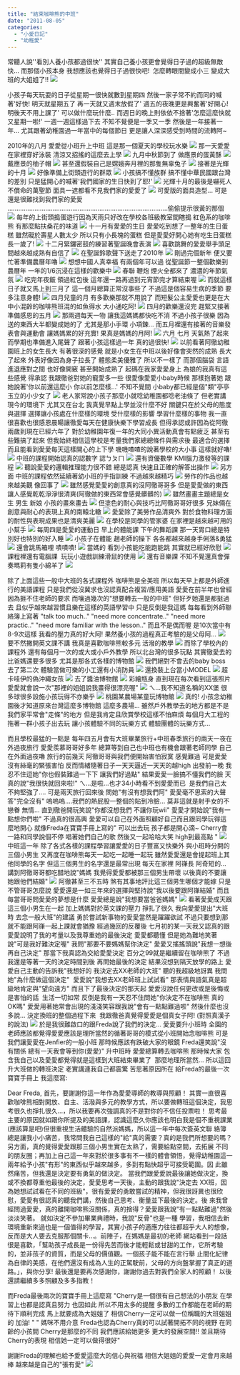 ```yaml
---
title: "結束咖啡熊的中班"
date: "2011-08-05"
categories: 
  - "小愛日記"
  - "幼稚愛"
---
```


常聽人說''看別人養小孩都過很快'' 其實自己養小孩更會覺得日子過的超級無敵快... 而那個小孩本身 我想應該也覺得日子過很快吧!  怎麼轉眼間變成小三 變成大班的大姐姐了!! ![](images/5507968821_03038d5141.jpg)

小孩子每天玩耍的日子從星期一很快就數到星期四 然後一家子常不約而同的喊著'好快! 明天就星期五了 再一天就又週末放假了' 週五的夜晚更是興奮著'好開心! 明後天不用上課了' 可以做什麼玩什麼.. 而週日的晚上則依依不捨著'怎麼這麼快就又星期一啦!' 一週一週這樣過下去 不知不覺便是一季又一季 然後是一年接著一年... 尤其跟著幼稚園過一年當中的每個節日 更是讓人深深感受到時間的流轉阿~

2010年的八月 愛愛從小班升上中班 這是那一個夏天的學校玩水樂 ![](images/5507952613_7a1daf88ee.jpg) 那一天愛愛在家裡穿好泳裝 清涼又招搖的這麼去上學 ![](images/5508554342_d0685068e7.jpg) 九月中秋節到了 做應景的蛋黃酥 ![](images/5507953249_b196b3185a.jpg) 戴應景的柚子帽 ![](images/5508560630_fc92bcfd0a.jpg) 甚至還假裝自己是嫦娥奔月裡的那隻無辜兔子 ![](images/5507960971_6e81035a4d.jpg) 接著是光輝的十月 ![](images/5508545188_d41e8305c0.jpg) 好像準備上街頭遊行的群眾 ![](images/5507970667_3c2ffd3989.jpg) 小孩搞不懂族群 搞不懂中華民國跟台灣的差別 只是猛開心的喊著'我們國家的生日快到了耶!' ![](images/5508576924_bbec2d56d8.jpg) 光輝十月的最後是嚇死人不償命的萬聖節 面具一遮都看不見我們家的愛愛了 ![](images/5507982865_b40a430954.jpg) 可愛版的面具造型... 可是還是很難找到我們家的愛愛 .........................................................................................偷偷提示很黃的那個 ![](images/5508579844_8bd1936fdf.jpg) 每年的上街頭搗蛋遊行因為天雨只好改在學校各班級教室間瞎搗 紅色系的咖啡熊 有那麼點扶桑花的味道 ![](images/5508593588_7879e6b662.jpg) 十一月有愛愛的生日 愛愛吃到想了一整年的生日蛋糕 雖然礙於壽星人數太少 所以只有小長塊的蛋糕 但是愛愛好開心她有吃生日蛋糕 長一歲了! ![](images/5507997211_b4da66b2b4.jpg) 十二月緊鑼密鼓的練習著聖誕晚會表演 ![](images/5508604044_39bb4c3a29.jpg) 喜歡跳舞的愛愛舉手頭足間越來越成熟有自信了 ![](images/5508009081_2f36b44bc1.jpg) 在聖誕鈴歌聲下送走了2010年 ![](images/5344185851_6f04f4c2a8.jpg) 剛過完個新年 便又要忙著準備農曆年嚕 ![](images/5470272731_e95649b85c.jpg) 想想中國人真幸福 有兩個年可以過 從聖誕節一整個歡樂到農曆年 一年的1/6沉浸在這樣的歡樂中 ![](images/5470895808_b24d98b19f.jpg) 春聯 鞭炮 煙火全都來了 濃濃的年節氣氛 ![](images/5471071688_340c4ab475.jpg) 吃完年夜飯 領過紅包後 這年還一路再過到元宵節完才算結束喔 ![](images/6004108430_2b6e9c2285.jpg) 而就這樣 日子就又馬上到三月了 這一個月總算正常沒事些了 不過這是個容易生病的季節 要多注意身體! ![](images/5470257059_36ca877038.jpg) 四月兒童的月 有多歡樂那就不用說了 而短髮公主愛愛也更是在大中小混齡的咖啡熊班混的如魚得水 大小通吃阿! ![](images/6004114746_9d6238cfdd.jpg) 四月的歡樂還沒完 趕緊又接著準備感恩的五月 ![](images/6004124006_a9a961908e.jpg) 那兩週每天一物 讓我這媽媽都快吃不消 不過小孩子很樂 因為送的東西大半都變成她的了 尤其是那小手環 小項鍊... 而五月裡還有接著的音樂發表會與運動會 讓媽媽累的好充實! 果真是媽媽的月阿! ![](images/6003581705_4f43fe7329.jpg) 六月 七月 天氣熱了起來 而學期也準備進入尾聲了 跟著小孩這樣過一年 真的過很快! ![](images/6004132840_c6147f856f.jpg) 以前看著阿徹幼稚園班上的女生長大 有著很深的感覺 就是小女生在中班以後好像會突然的成熟 長大了起來 外表好像因為身子拉長了 體態柔美優雅了 所以不一樣了 而那個腦袋 言語 進退應對之間 也好像開竅 甚至開始成熟了 起碼在我家愛愛身上 為娘的我真有這些感覺 得承認 我跟徹爸對她的寵愛多一些 很愛像愛愛小baby時候 那樣抱著她 跟她說著'你以前還這麼小 你以前怎麼樣...' 不知不覺間 小baby都已經是個"類"亭亭玉立的小少女了 ![](images/5508549820_8965b6db8c.jpg) 老人家常說小孩子那麼小就唸幼稚園都唸老油條了 但老實講 現今的環境下 尤其又在台北 我真覺早點上學並沒什麼不好 關鍵只在於父母的態度與選擇 選擇讓小孩處在什麼樣的環境 受什麼樣的影響 學習什麼樣的事物 我一直很喜歡也很感恩晨暘讓徹愛每天在健康快樂下學習成長 但得承認或許因為從阿徹兩歲到現在已經六年了 對於幼稚園年復一年的大同小異活動真會有點疲乏 甚至有些難搞了起來 但我始終相信這學校是考量我們家總總條件與需求後 最適合的選擇 而且能看到愛愛每天這樣開心的上下學 嘰嘰喳喳的說著學校的大小事 這樣就好嚕! ![](images/6003576671_292e5411fd.jpg) 中班的課程開始認真的認數字 認ㄅㄆㄇ ![](images/5507999269_2f8e2e2333.jpg) 還有資優數學 KMI腦力激發等的課程 ![](images/5507976611_78c6b0d15b.jpg) 聽說愛愛的邏輯推理能力很不錯 總是認真 快速且正確的解答出操作 ![](images/6003588925_c5d0254728.jpg) 另方面 中班的課程依然延續著幼小班的手指訓練 不過越來越精巧 ![](images/5508561176_6d95ec0d43.jpg) 勞作的作品也越來越美觀 像回事了 ![](images/5507962957_b022ee40a3.jpg) 雖然感覺愛愛的創意真的沒阿徹哥哥多 但是愛愛做的東西讓人感覺乾乾淨淨很清爽(阿徹做的東西常會感覺髒髒的) ![](images/5470997720_b6315fff7b.jpg) 雖然畫畫主題總是女生 男生 新娘 小孩的畫來畫去 ![](images/6004136244_71f25fd6a4.jpg) 但塗色的耐心與技巧比阿徹哥哥好很多 兄妹倆在創意與耐心的表現上真的南轅北轍 ![](images/5470854540_b3a18177aa.jpg) 愛愛除了美勞作品清爽外 對於食物料理方面的耐性與表現成果也是清爽美麗 ![](images/5507948595_640ab649cb.jpg) 在學校是同學的管家婆 在家裡是越來越可用的小幫手 ![](images/6003593505_00ee60abf0.jpg) 每周四是愛愛的運動日 早上的體能課 下午的舞蹈課 那一天胃口總是特別好也特別的好入睡 ![](images/5507972575_19d4b7fb11.jpg) 小孩子在體能 趙老師的操下 各各都越來越身手俐落&勇猛 ![](images/5508599308_2954707a0d.jpg) 還會跳馬箱哩 嘖嘖嘖! ![](images/6004137900_0462d609b3.jpg) 當媽的 看到小孩能吃能跑能跳 其實就已經好欣慰 ![](images/6003575177_7f969f1d18.jpg) 課程裡還有電腦課  玩玩小遊戲訓練滑鼠的使用 ![](images/5508595498_869267c5ec.jpg) 還有音樂課 不知不覺還真會彈奏瑪莉有隻小綿羊了 ![](images/5508002939_afb5fafeb2.jpg)

除了上面這些一般中大班的各式課程外 咖啡熊是全美班 所以每天早上都是外師進行的美語課程 只是我們從沒冀求也沒認真配合複習/應用美語 愛愛在前半年也曾經因為捱不住老師的要求 而嚷過幾次的"想要轉去一般的中班" 但好歹她還是都挺過去 且似乎越來越習慣且樂在這樣的英語學習中 只是反倒是我這媽 每每看到外師聯絡簿上寫著 "talk too much.." "need more concentrate.." "need more practic.." "need more familiar with the lesson.." 而且不是偶而喔 是10次當中有8-9次這樣 我看的壓力真的好大阿! 果然養小孩的過程真正考驗的是父母阿... ![](images/6003560049_a83924d69c.jpg) 要不然撇開英文課不講 我真是喜歡咖啡熊較多元 活潑的教學 ![](images/5508550606_051ca48570.jpg) 而除了學校內的課程外 還有每個月一次的或大或小戶外教學 所以北台灣的很多玩點 其實徹愛去的比爸媽還要多很多 尤其是那各式各樣的博物館 ![](images/5508564928_3409fef89a.jpg) 我們絕對不會去的baby boss 去了第二次 體驗當做可樂的小工還有小消防員 ![](images/5507963865_e77e99cc49.jpg) 還換裝上台當小MODEL ![](images/5507965653_67642bd4ce.jpg) 超卡哇伊的偽沖繩女孩 ![](images/5507965011_1febd4d707.jpg) 去了醬油博物館 ![](images/5508587436_c06c715e7f.jpg) 彩繪瓶身 直到現在每次看到這張照片 愛愛就會說一次"那裡的姐姐說我畫得很漂亮喔" ![](images/5508583698_690eae23c2.jpg) ㄟ...我不知道名稱的XX堡 很多球很多設施小孩玩得不亦樂乎 ![](images/6003570225_89366a63ca.jpg) 桃園某農場某童玩博物館 ![](images/6004138534_d410998a62.jpg) 真的! 小孩念幼稚園後才知道原來台灣這麼多博物館 這麼多農場... 雖然戶外教學去的地方都是不是我們家平常會"走條"的地方 但是我肯定且欣賞學校這樣不怕麻煩 每個月大工程的拖著一群小孩子出去玩 讓小孩體驗不同的玩樂方式 體驗團體的玩樂方式...

而且學校最猛的一點是 每年四五月會有大班畢業旅行+中班春季旅行的兩天一夜在外過夜旅行 愛愛羨慕哥哥好多年 總算等到自己也中班也有機會跟著老師同學 自己在外面過夜嚕 旅行的前幾天 阿徹哥哥與我們便開始害怕寂寞 感覺難過 可是愛愛沒有絲毫的緊張害怕 反而情緒隨著日子一天天逼近一天天的越high 出發前一晚 我忍不住逗她"你也假裝難過一下下 讓我們好過點" 結果愛愛一臉搞不懂我們的臉 天真的說"我很快就回來啦!" ㄟ...是啦...也才34小時看不到愛愛而已  是我們自己太不夠堅強了.... 可是兩天旅行回來後 問她"有沒有想我們阿" 愛愛毫不思索的大聲答"完全沒有" 嗚嗚嗚....我們的熱屁股一整個的貼到冷臉... 莫非這就是射手女的不戀眷 無情... 直到徹爸開玩笑說"你都沒想我們 不讓你玩wii" 愛愛才開始說"我有一點想你們啦" 不過真的很高興 愛愛可以自己在外面照顧好自己而且跟同學玩得這麼地開心 就像Freda在寶寶手冊上寫的" 可以出去玩 孩子都是開心滴~ Cherry會一路和同學說個不停 唱著她們自己的歌 然後又一起哈哈大笑 high到最高點 " ![](images/6007313679_cf3bdece6b.jpg) 中班這一年 除了各式各樣的課程學習讓愛愛的日子豐富又快樂外 與小班時分開的三個小男生 又再度在咖啡熊每天一起吃一起睡一起玩 雖然愛愛還是會提起班上其他同學的名字 但這三個男生的名字還是最常出現 每天在家裡 阿嵂長 阿奇短的... 講到阿徹哥哥都吃醋地說"媽媽 我覺得愛愛都被那三個男生帶壞 以後真的不要讓她跟他們結婚" ![](images/6003565297_281fef4807.jpg) 阿徹甚至三不五時 煞有其事地評比這三個男生哪個才能嫁 只是不管哥哥怎麼說 愛愛還是一如三年來的選擇與堅持說"我以後要跟阿嵂結婚" 而且每當哥哥問愛愛的夢想是什麼 愛愛總是說"我想要當爸爸媽媽" ![](images/6004119520_24461173c9.jpg) 看著愛愛成天跟這三個小男生在一起 加上媽媽對於英文課的壓力 掙扎了很久 我向愛愛提出"大班時 去念一般大班"的建議 勇於嘗試新事物的愛愛當然是躍躍欲試 不過只要想到那就不能跟阿嵂一起上課就會猶豫 經過幾回的反覆後 七月初的某一天我又認真的跟愛愛說明了我的考量以及我尊重她的最後決定 愛愛都聽懂 但是她為難地笑著說"可是我好難決定喔" 我問"那要不要媽媽幫你決定" 愛愛又搖搖頭說"我想一想後再自己決定" 那當下我真認為交給愛愛決定 百分之99就是繼續留在咖啡熊了 不過我還是等著一天的決定時間到後 再問她最後的決定 結果沒想到隔天放學的路上 愛愛自己主動的告訴我"我想好的 我決定去XX老師的大班" 聽的我超級地訝異 我問她"為什麼做這個決定"  愛愛說"我想去XX老師班上試試看" 那表情與語氣真是超級地肯定與"望向遠方" 而且下了最後決定的那天起 愛愛沒說任何更改或是後悔或是害怕的話  生活一切如常 反倒是我有一天忍不住問她"你決定不在咖啡熊 真的OK嗎" 愛愛用著她常會出現的淺淺笑容跟我說"會有一點點難過啦" 然後什麼也沒多說... 決定換班的整個過程下來  我跟徹爸真覺得愛愛是個真女子阿! (對照真漢子的說法) ![](images/6003560417_6ed302d1e5.jpg) 於是我很難啟口的跟Freda說了我們的決定... 愛愛要升小班時 全園的老師應該都覺得愛愛應該是理所當然的循著哥哥的模式從小班開始念咖啡熊 可是我們讓愛愛在Jenfier的一般小班 那時候應該有跌破大家的眼鏡 Freda還笑說"沒有關係 總有一天我會等到你(愛愛)" 升中班時 愛愛總算轉去咖啡熊 那時候大家 包含我自己以及愛愛都覺得就是這樣到大班結束畢業了  那麼地理所當然... 所以這回升大班做的轉班決定 老實講連我自己都震驚 苦思著原因所在 給Freda的最後一次寶寶手冊上 我這麼寫:

Dear Freda, 首先，要謝謝你這一年作為愛愛導師的教導與照顧！ 其實一直很喜歡咖啡熊相對開放、自主、活潑與多元的教學方式，所以要做轉班這個決定，我思考很久也掙扎很久…，所以我要再次強調真的不是對你的不信任投票啦！ 思考最主要的原因就如跟你所提及的美語課，認識這麼久你應該也明白我是個不重視課業(應該算是吧)但很重視生活體驗的自然派媽媽，所以這一年中每次簽英文聯 絡簿總是讓我小小痛苦，我常問我自己這樣的"給"真的需要？真的是我們所想要的嗎？另方面，真的覺得愛愛跟那三個小男生實在太熟了，需要給點空間，去拓展 不同的朋友圈；再加上自己這一年來對於很多事有不一樣的體會領悟，覺得幼稚園這一兩年給予小孩"有形"的東西似乎越來越多，多到有點快超乎可接受範圍。因 此雖然痛苦，但我還是決定要有勇氣的做決定。 當我們跟愛愛說最後讓她做決定，換或不換都尊重他最後的決定，愛愛思考一天後，主動的跟我說"決定去 XX班，因為她想試試看在不同的班級"，很有愛愛的勇敢嘗試的精神，但我很訝異也很欣慰，愛愛有很認真的聽我們講，然後自己思考、衡量並下最後的決定。後 來我曾經問過愛愛，真的離開咖啡熊沒關係，真的捨得？愛愛跟我說"有一點點難過"然後淡淡笑著。 就如決定不參加畢業典禮時，我說"反骨"也是一種 學習，我相信去新環境重新來過也是一個值得的學習，其實小孩子的適應力往往都超乎大人的想像，反而是大人要去克服那個關卡…。前陣子，在媽媽是最初的老師 網站看到一段話很是喜歡，「幫助孩子成長是一份得先苦而後才能輕鬆或甘甜的工作，它所考驗的，並非孩子的資質，而是父母的價值觀。一個孩子能不能在言行舉 止間化紀律為自律的美感，在他們還沒有成為人生的正駕駛前，父母的方向盤掌握了真正的道路。」，與你分享! 最後還是要再次感謝你，謝謝你過去對我們全家人的照顧！ 以後還請繼續多多照顧及多多指教！

而Freda最後兩次的寶寶手冊上這麼寫 "Cherry是一個很有自己想法的小朋友 在學習上也都是認真且努力 也因如此 所以不用太多的提醒 多數的工作都能在老師的期待下順利完成 馬上就要成為大姐姐了 相信Cherry一定可以做一位稱職的大班姐姐的 加油! " " 媽咪不用介意 Freda也認為Cherry真的可以試著開拓不同的視野 在同齡的小孩間 Cherry是那麼的不同 我們應該給她更多 更大的發展空間!! 並且期待Cherry的表現 相信她一定可以做得很好"

謝謝Freda的理解也給予愛愛這麼大的信心與祝福 相信大姐姐的愛愛一定會月來越棒 越來越是自己的"張有愛" ![](images/6007858010_4a23d65799.jpg)
